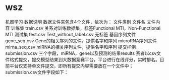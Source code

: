 # wsz
机器学习
数据说明
数据文件夹包含4个文件，依次为：
文件类别	文件名	文件内容
训练集	train.csv	关系对训练数据集，标签Functional MTI，Non-Functional MTI
测试集	test.csv	Test_without_label.csv 无标签
基因序列文件	gene_seq.csv	Gene的相关序列的文件，提供名字和序列
microRNA序列文件	mirna_seq.csv	miRNA的相关序列文件，提供名字和序列
提交样例	submission.csv	三个字段，miRNA，gene以及预测的结果results
赛者以csv文件格式提交，提交模型结果到大数据竞赛平台，平台进行在线评分，实时排名。目前平台仅支持单文件提交，即所有提交内容需要放在一个文件中；submission.csv文件字段如下：
